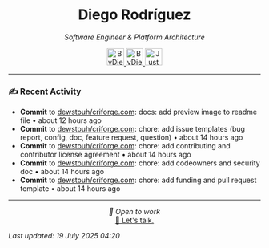 
<div align="center" style="margin-top: 16px;">
<h1 align="center"><strong>Diego Rodríguez</strong></h1>
<i>Software Engineer & Platform Architecture</i>
<p></p>
  <a href="https://linkedin.com/in/bydiego" target="_blank">
    <img src="https://img.icons8.com/?size=100&id=8808&format=png&color=000000" alt="ByDiego LinkedIn" height="34" width="34">
</a>
<a href="https://www.fiverr.com/diego_roguez/" target="_blank">
    <img src="https://img.icons8.com/?size=100&id=14h574ySQ7kG&format=png&color=000000" alt="ByDiego Fiverr" height="34" width="34">
</a>

<a href="https://justdiego.com" target="_blank">
    <img src="https://img.icons8.com/?size=100&id=bAmuw2Fk26u0&format=png&color=000000" alt="JustDiego Website" height="34" width="34">
</a>

</div>

---

### ✍ Recent Activity


- <strong>Commit</strong> to <a href="https://github.com/dewstouh/criforge.com">dewstouh/criforge.com</a>: docs: add preview image to readme file • about 12 hours ago
- <strong>Commit</strong> to <a href="https://github.com/dewstouh/criforge.com">dewstouh/criforge.com</a>: chore: add issue templates (bug report, config, doc, feature request, question) • about 14 hours ago
- <strong>Commit</strong> to <a href="https://github.com/dewstouh/criforge.com">dewstouh/criforge.com</a>: chore: add contributing and contributor license agreement • about 14 hours ago
- <strong>Commit</strong> to <a href="https://github.com/dewstouh/criforge.com">dewstouh/criforge.com</a>: chore: add codeowners and security doc • about 14 hours ago
- <strong>Commit</strong> to <a href="https://github.com/dewstouh/criforge.com">dewstouh/criforge.com</a>: chore: add funding and pull request template • about 14 hours ago


---

<p align="center">
  <i>💼 Open to work</i><br>
  <a href="mailto:diego@justdiego.com">📧 Let's talk.</a>
</p>

*Last updated: 19 July 2025 04:20*   
